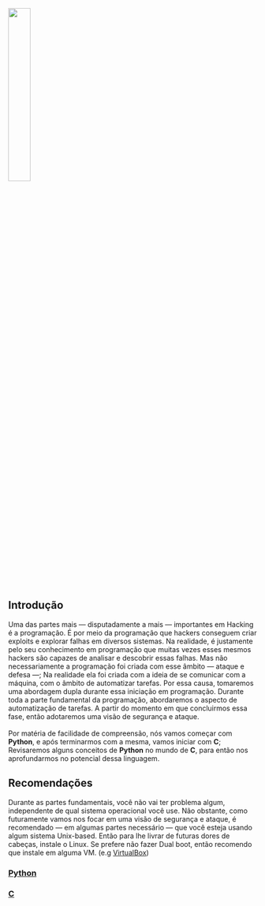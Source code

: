 <img width="30%" src="https://i.imgur.com/VATToY0.png">



## Introdução

Uma das partes mais — disputadamente a mais — importantes em Hacking é a programação. É por meio da programação que hackers conseguem criar exploits e explorar falhas em diversos sistemas. Na realidade, é justamente pelo seu conhecimento em programação que muitas vezes esses mesmos hackers são capazes de analisar e descobrir essas falhas. Mas não necessariamente a programação foi criada com esse âmbito — ataque e defesa —; Na realidade ela foi criada com a ideia de se comunicar com a máquina, com o âmbito de automatizar tarefas. Por essa causa, tomaremos uma abordagem dupla durante essa iniciação em programação. Durante toda a parte fundamental da programação, abordaremos o aspecto de automatização de tarefas. A partir do momento em que concluirmos essa fase, então adotaremos uma visão de segurança e ataque.<br><br>
Por matéria de facilidade de compreensão, nós vamos começar com **Python**, e após terminarmos com a mesma, vamos iniciar com **C**; Revisaremos alguns conceitos de **Python** no mundo de **C**, para então nos aprofundarmos no potencial dessa linguagem.<br>

## Recomendações

Durante as partes fundamentais, você não vai ter problema algum, independente de qual sistema operacional você use. Não obstante, como futuramente vamos nos focar em uma visão de segurança e ataque, é recomendado — em algumas partes necessário — que você esteja usando algum sistema Unix-based. Então para lhe livrar de futuras dores de cabeças, instale o Linux. Se prefere não fazer Dual boot, então recomendo que instale em alguma VM. (e.g [VirtualBox](https://www.virtualbox.org/wiki/Downloads))<br>

### [Python](python/README.md)


### [C](c/README.md)



